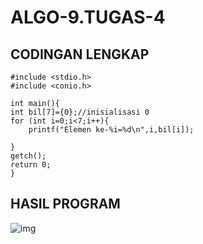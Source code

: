 # ALGO-9.TUGAS-4


## CODINGAN LENGKAP

    #include <stdio.h>
    #include <conio.h>

    int main(){
    int bil[7]={0};//inisialisasi 0
    for (int i=0;i<7;i++){
        printf("Elemen ke-%i=%d\n",i,bil[i]);

    }
    getch();
    return 0;
    }
## HASIL PROGRAM
![img](https://github.com/dindapuspitadewi/ALGO-9.TUGAS-4/blob/master/tugas%204.png?raw=true)
